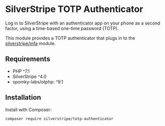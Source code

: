 # SilverStripe TOTP Authenticator

Log in to SilverStripe with an authenticator app on your phone as a second factor, using a time-based one-time
password (TOTP).

This module provides a TOTP authenticator that plugs in to the [silverstripe/mfa](https://github.com/silverstripe/mfa)
module.

## Requirements

* PHP ^7.1
* SilverStripe ^4.0
* spomky-labs/otphp: ^9.1

## Installation

Install with Composer:

```
composer require silverstripe/totp-authenticator
```
